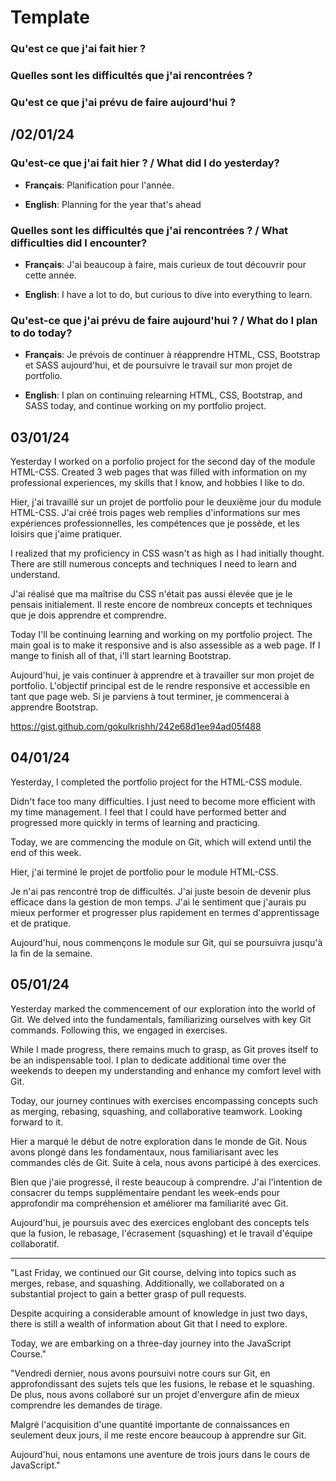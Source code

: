 # Template

### Qu'est ce que j'ai fait hier ?

### Quelles sont les difficultés que j'ai rencontrées ?

### Qu'est ce que j'ai prévu de faire aujourd'hui ?

## /02/01/24

### Qu'est-ce que j'ai fait hier ? / What did I do yesterday?

- **Français**: Planification pour l'année.

- **English**: Planning for the year that's ahead

### Quelles sont les difficultés que j'ai rencontrées ? / What difficulties did I encounter?

- **Français**: J'ai beaucoup à faire, mais curieux de tout découvrir pour cette année.

- **English**: I have a lot to do, but curious to dive into everything to learn.

### Qu'est-ce que j'ai prévu de faire aujourd'hui ? / What do I plan to do today?

- **Français**: Je prévois de continuer à réapprendre HTML, CSS, Bootstrap et SASS aujourd'hui, et de poursuivre le travail sur mon projet de portfolio.

- **English**: I plan on continuing relearning HTML, CSS, Bootstrap, and SASS today, and continue working on my portfolio project.

## 03/01/24

Yesterday I worked on a porfolio project for the second day of the module HTML-CSS. Created 3 web pages that was filled with information on my professional experiences, my skills that I know, and hobbies I like to do. 


Hier, j'ai travaillé sur un projet de portfolio pour le deuxième jour du module HTML-CSS. J'ai créé trois pages web remplies d'informations sur mes expériences professionnelles, les compétences que je possède, et les loisirs que j'aime pratiquer.

I realized that my proficiency in CSS wasn't as high as I had initially thought. There are still numerous concepts and techniques I need to learn and understand.


J'ai réalisé que ma maîtrise du CSS n'était pas aussi élevée que je le pensais initialement. Il reste encore de nombreux concepts et techniques que je dois apprendre et comprendre.

Today I'll be continuing learning and working on my portfolio project. The main goal is to make it responsive and is also assessible as a web page. If I mange to finish all of that, i'll start learning Bootstrap.

Aujourd'hui, je vais continuer à apprendre et à travailler sur mon projet de portfolio. L'objectif principal est de le rendre responsive et accessible en tant que page web. Si je parviens à tout terminer, je commencerai à apprendre Bootstrap.



https://gist.github.com/gokulkrishh/242e68d1ee94ad05f488

## 04/01/24

Yesterday, I completed the portfolio project for the HTML-CSS module.

Didn't face too many difficulties. I just need to become more efficient with my time management. I feel that I could have performed better and progressed more quickly in terms of learning and practicing.

Today, we are commencing the module on Git, which will extend until the end of this week.


Hier, j'ai terminé le projet de portfolio pour le module HTML-CSS.

Je n'ai pas rencontré trop de difficultés. J'ai juste besoin de devenir plus efficace dans la gestion de mon temps. J'ai le sentiment que j'aurais pu mieux performer et progresser plus rapidement en termes d'apprentissage et de pratique.

Aujourd'hui, nous commençons le module sur Git, qui se poursuivra jusqu'à la fin de la semaine.

## 05/01/24

Yesterday marked the commencement of our exploration into the world of Git. We delved into the fundamentals, familiarizing ourselves with key Git commands. Following this, we engaged in exercises.

While I made progress, there remains much to grasp, as Git proves itself to be an indispensable tool. I plan to dedicate additional time over the weekends to deepen my understanding and enhance my comfort level with Git.

Today, our journey continues with exercises encompassing concepts such as merging, rebasing, squashing, and collaborative teamwork. Looking forward to it.

Hier a marqué le début de notre exploration dans le monde de Git. Nous avons plongé dans les fondamentaux, nous familiarisant avec les commandes clés de Git. Suite à cela, nous avons participé à des exercices.

Bien que j'aie progressé, il reste beaucoup à comprendre. J'ai l'intention de consacrer du temps supplémentaire pendant les week-ends pour approfondir ma compréhension et améliorer ma familiarité avec Git.

Aujourd'hui, je poursuis avec des exercices englobant des concepts tels que la fusion, le rebasage, l'écrasement (squashing) et le travail d'équipe collaboratif.

------------------

"Last Friday, we continued our Git course, delving into topics such as merges, rebase, and squashing. Additionally, we collaborated on a substantial project to gain a better grasp of pull requests.

Despite acquiring a considerable amount of knowledge in just two days, there is still a wealth of information about Git that I need to explore.

Today, we are embarking on a three-day journey into the JavaScript Course."

"Vendredi dernier, nous avons poursuivi notre cours sur Git, en approfondissant des sujets tels que les fusions, le rebase et le squashing. De plus, nous avons collaboré sur un projet d'envergure afin de mieux comprendre les demandes de tirage.

Malgré l'acquisition d'une quantité importante de connaissances en seulement deux jours, il me reste encore beaucoup à apprendre sur Git.

Aujourd'hui, nous entamons une aventure de trois jours dans le cours de JavaScript."